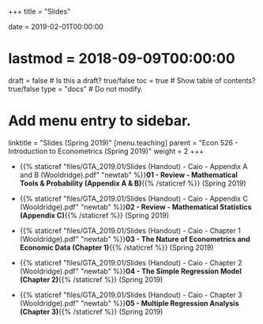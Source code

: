 +++
title = "Slides"

date = 2019-02-01T00:00:00
# lastmod = 2018-09-09T00:00:00

draft = false  # Is this a draft? true/false
toc = true  # Show table of contents? true/false
type = "docs"  # Do not modify.

# Add menu entry to sidebar.
linktitle = "Slides (Spring 2019)"
[menu.teaching]
  parent = "Econ 526 - Introduction to Econometrics (Spring 2019)"
  weight = 2
+++

* {{% staticref "files/GTA_2019.01/Slides (Handout) - Caio - Appendix A and B (Wooldridge).pdf" "newtab" %}}**01 - Review - Mathematical Tools & Probability (Appendix A & B)**{{% /staticref %}} (Spring 2019) 

* {{% staticref "files/GTA_2019.01/Slides (Handout) - Caio - Appendix C (Wooldridge).pdf" "newtab" %}}**02 - Review - Mathematical Statistics (Appendix C)**{{% /staticref %}} (Spring 2019)

* {{% staticref "files/GTA_2019.01/Slides (Handout) - Caio - Chapter 1 (Wooldridge).pdf" "newtab" %}}**03 - The Nature of Econometrics and Economic Data (Chapter 1)**{{% /staticref %}} (Spring 2019)

* {{% staticref "files/GTA_2019.01/Slides (Handout) - Caio - Chapter 2 (Wooldridge).pdf" "newtab" %}}**04 - The Simple Regression Model (Chapter 2)**{{% /staticref %}} (Spring 2019)

* {{% staticref "files/GTA_2019.01/Slides (Handout) - Caio - Chapter 3 (Wooldridge).pdf" "newtab" %}}**05 - Multiple Regression Analysis (Chapter 3)**{{% /staticref %}} (Spring 2019)